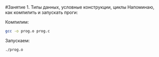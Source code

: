 #Занятие 1. Типы данных, условные конструкции, циклы
Напоминаю, как компилить и запускать проги:

Компилим:
```bash
gcc -o prog.o prog.c
```
Запускаем:
```bash
./prog.o
```
